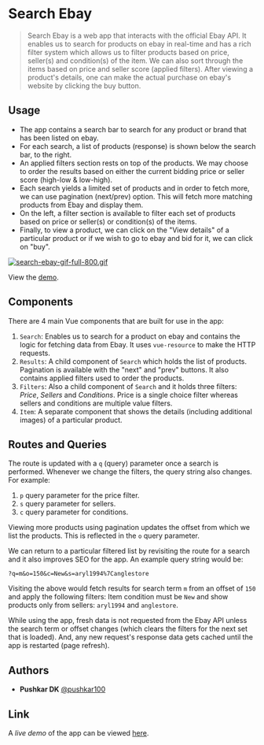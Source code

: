 # Search Ebay

> Search Ebay is a web app that interacts with the official Ebay API. It enables us to search for products on ebay in real-time and has a rich filter system which allows us to filter products based on price, seller(s) and condition(s) of the item. We can also sort through the items based on price and seller score (applied filters). After viewing a product's details, one can make the actual purchase on ebay's website by clicking the buy button. 

## Usage

- The app contains a search bar to search for any product or brand that has been listed on ebay.
- For each search, a list of products (response) is shown below the search bar, to the right.
- An applied filters section rests on top of the products. We may choose to order the results based on either the current bidding price or seller score (high-low & low-high).
- Each search yields a limited set of products and in order to fetch more, we can use pagination (next/prev) option. This will fetch more matching products from Ebay and display them.
- On the left, a filter section is available to filter each set of products based on price or seller(s) or condition(s) of the items.
- Finally, to view a product, we can click on the "View details" of a particular product or if we wish to go to ebay and bid for it, we can click on "buy".


[![search-ebay-gif-full-800.gif](https://s1.gifyu.com/images/search-ebay-gif-full-800.gif)](https://gifyu.com/image/pNHt)

View the [demo](http://pushkardk.com/searchebay/).

## Components

There are 4 main Vue components that are built for use in the app:

1. `Search`: Enables us to search for a product on ebay and contains the logic for fetching data from Ebay. It uses `vue-resource` to make the HTTP requests.
2. `Results`: A child component of `Search` which holds the list of products. Pagination is available with the "next" and "prev" buttons. It also contains applied filters used to order the products.
3. `Filters`: Also a child component of `Search` and it holds three filters: *Price*, *Sellers* and *Conditions*. Price is a single choice filter whereas sellers and conditions are multiple value filters.
4. `Item`: A separate component that shows the details (including additional images) of a particular product.

## Routes and Queries

The route is updated with a `q` (query) parameter once a search is performed. Whenever we change the filters, the query string also changes. For example:

1. `p` query parameter for the price filter.
2. `s` query parameter for sellers.
3. `c` query parameter for conditions.

Viewing more products using pagination updates the offset from which we list the products. This is reflected in the `o` query parameter.

We can return to a particular filtered list by revisiting the route for a search and it also improves SEO for the app. An example query string would be:

```?q=m&o=150&c=New&s=aryl1994%7Canglestore```

Visiting the above would fetch results for search term `m` from an offset of `150` and apply the following filters: Item condition must be `New` and show products only from sellers: `aryl1994` and `anglestore`.

While using the app, fresh data is not requested from the Ebay API unless the search term or offset changes (which clears the filters for the next set that is loaded).  And, any new request's response data gets cached until the app is restarted (page refresh).

## Authors

- **Pushkar DK**  [@pushkar100](https://github.com/pushkar100)

## Link

A *live demo* of the app can be viewed [here](http://pushkardk.com/searchebay/).
